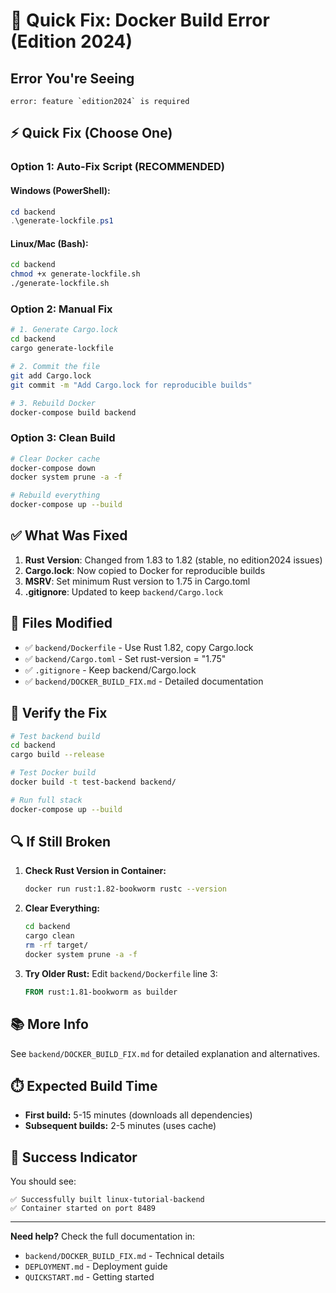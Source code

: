 # 🚨 Quick Fix: Docker Build Error (Edition 2024)

## Error You're Seeing

```
error: feature `edition2024` is required
```

## ⚡ Quick Fix (Choose One)

### Option 1: Auto-Fix Script (RECOMMENDED)

#### Windows (PowerShell):
```powershell
cd backend
.\generate-lockfile.ps1
```

#### Linux/Mac (Bash):
```bash
cd backend
chmod +x generate-lockfile.sh
./generate-lockfile.sh
```

### Option 2: Manual Fix

```bash
# 1. Generate Cargo.lock
cd backend
cargo generate-lockfile

# 2. Commit the file
git add Cargo.lock
git commit -m "Add Cargo.lock for reproducible builds"

# 3. Rebuild Docker
docker-compose build backend
```

### Option 3: Clean Build

```bash
# Clear Docker cache
docker-compose down
docker system prune -a -f

# Rebuild everything
docker-compose up --build
```

## ✅ What Was Fixed

1. **Rust Version**: Changed from 1.83 to 1.82 (stable, no edition2024 issues)
2. **Cargo.lock**: Now copied to Docker for reproducible builds
3. **MSRV**: Set minimum Rust version to 1.75 in Cargo.toml
4. **.gitignore**: Updated to keep `backend/Cargo.lock`

## 📝 Files Modified

- ✅ `backend/Dockerfile` - Use Rust 1.82, copy Cargo.lock
- ✅ `backend/Cargo.toml` - Set rust-version = "1.75"
- ✅ `.gitignore` - Keep backend/Cargo.lock
- ✅ `backend/DOCKER_BUILD_FIX.md` - Detailed documentation

## 🧪 Verify the Fix

```bash
# Test backend build
cd backend
cargo build --release

# Test Docker build
docker build -t test-backend backend/

# Run full stack
docker-compose up --build
```

## 🔍 If Still Broken

1. **Check Rust Version in Container:**
   ```bash
   docker run rust:1.82-bookworm rustc --version
   ```

2. **Clear Everything:**
   ```bash
   cd backend
   cargo clean
   rm -rf target/
   docker system prune -a -f
   ```

3. **Try Older Rust:**
   Edit `backend/Dockerfile` line 3:
   ```dockerfile
   FROM rust:1.81-bookworm as builder
   ```

## 📚 More Info

See `backend/DOCKER_BUILD_FIX.md` for detailed explanation and alternatives.

## ⏱️ Expected Build Time

- **First build:** 5-15 minutes (downloads all dependencies)
- **Subsequent builds:** 2-5 minutes (uses cache)

## 🎯 Success Indicator

You should see:
```
✅ Successfully built linux-tutorial-backend
✅ Container started on port 8489
```

---

**Need help?** Check the full documentation in:
- `backend/DOCKER_BUILD_FIX.md` - Technical details
- `DEPLOYMENT.md` - Deployment guide
- `QUICKSTART.md` - Getting started
